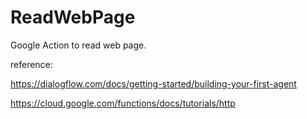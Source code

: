 # ReadWebPage
Google Action to read web page.

reference:

https://dialogflow.com/docs/getting-started/building-your-first-agent

https://cloud.google.com/functions/docs/tutorials/http
